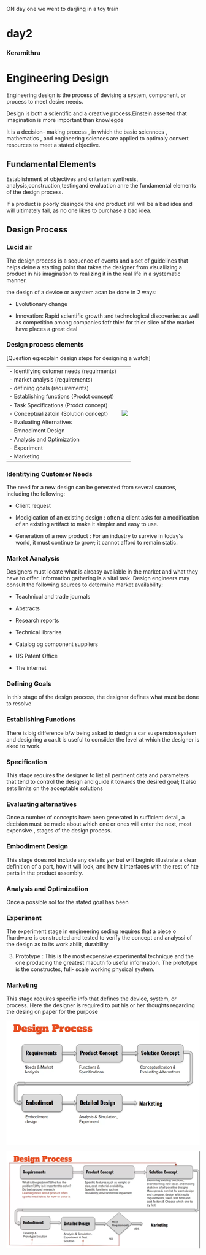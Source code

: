 ON day one we went to darjling in a toy train

# day2

### Keramithra

# Engineering Design

Engineering design is the process of devising a system, component, or process to meet desire needs.

Design is both a scientific and a creative process.Einstein asserted that imagination is more important than knowlegde

It is a decision- making process , in which the basic sciennces , mathematics , and engineering sciences are applied to optimaly convert resources to meet a stated objective.

## Fundamental Elements

Establishment of objectives and criteriam synthesis, analysis,construction,testingand evaluation anre the fundamental elements of the design process.

If a product is poorly desingde the end product still will be  a bad idea and will ultimately fail, as no one likes to purchase a bad idea.

## Design Process 

### [Lucid air](https://www.youtube.com/watch?v=JwzOlPBheO0)

The design process is a sequence of events and a set  of guidelines that helps deine a starting point that takes the designer from visualiizing a product in his imagination to realizing it in the real life in a systematic manner.

the design of a device or a system acan be done in 2 ways:

* Evolutionary change 

* Innovation: Rapid scientific growth and technological discoveries as well as competition among companies fofr thier for thier slice of the market have places a great deal

### Design process elements

[Question eg:explain design steps for designing a watch]

<table>
   <tr>
      <td>- Identifying cutomer needs (requirments)</td>
      <td rowspan="11">
        <img src="https://user-images.githubusercontent.com/74305823/118094261-783e8280-b409-11eb-8f50-8ed0b304fef0.png" width="300"/>
     </td>
   </tr>
   <tr>
      <td>- market analysis (requirements)</td>
   </tr>
   <tr>
      <td>- defining goals (requirements)</td>
   </tr>
   <tr>
      <td>- Establishing functions (Prodct concept)</td>
   </tr>
   <tr>
      <td>- Task Specifications (Prodct concept)</td>
   </tr>
   <tr>
      <td>- Conceptualizatoin (Solution concept)</td>
   </tr>
   <tr>
      <td>- Evaluating Alternatives</td>
   </tr>
   <tr>
      <td>- Emnodiment Design</td>
   </tr>
   <tr>
      <td>- Analysis and Optimization</td>
   </tr>
   <tr>
      <td>- Experiment</td>
   </tr>
   <tr>
      <td>- Marketing</td>
   </tr>
</table>

### Identitying Customer Needs

The need for a new design can be generated from several sources, including the following:

* Client request

* Modigication of an existing design : often a  client asks for a modification of an existing artifact to make it simpler and easy to use.

* Generation of a new product : For an industry to survive in today's world,  it must continue to grow; it cannot afford to remain static.


### Market Aanalysis
Designers must locate what is alreasy available in the market and what they have to offer. Information gathering is a vital task. Design engineers may consult the following sources to determine market availability:

* Teachnical and trade journals

* Abstracts

* Research reports

* Technical libraries

* Catalog og component suppliers 

* US Patent Office

* The internet

### Defining Goals

In this stage of the design process, the designer defines what must be done to resolve 

### Establishing Functions

There is big difference b/w being asked to design a car suspension system and designing a car.It is useful to consiider the level at which the designer is aked to work.

### Specification
This stage requires the  designer to list all pertinent data and parameters that tend to control the design and guide it towards the desired goal; It also sets limits on the acceptable solutions

### Evaluating alternatives
Once a number of concepts have been generated in sufficient detail, a decision must be made about which one or ones will enter the next, most expensive , stages of the design process.

### Embodiment Design
This stage does not include any details yer but will beginto illustrate a clear definition of a part, how it will look, and how it interfaces with the rest of hte parts in the product assembly.

### Analysis and Optimizatiion
Once a possible sol for the stated goal has been 

### Experiment
The experiment stage in engineering seding requires that a piece o fhardware is constructed and tested to verify the concept and analyssi of the design as to its work abilit, durability

3. Prototype : This is the most expensive experimental technique and the one producing the greatest maoutn fo useful information. The prototype is the constructes, full- scale working physical system.

### Marketing 

This stage requires specific info that defines the device, system, or process. Here the designer is required to put his or her thoughts regarding the desing on paper for the purpose

![disprocess1](./img/disprocess1.png)

![disprocess2](./img/disprocess2.png)




